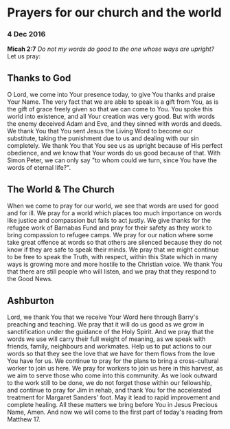 # Prayers for our church and the world
### 4 Dec 2016
__Micah 2:7__ _Do not my words do good to the one whose ways are upright?_
Let us pray:
## Thanks to God
O Lord, we come into Your presence today, to give You thanks and praise Your Name. The very fact that we are able to speak is a gift from You, as is the gift of grace freely given so that we can come to You. You spoke this world into existence, and all Your creation was very good. But with words the enemy deceived Adam and Eve, and they sinned with words and deeds.
We thank You that You sent Jesus the Living Word to become our substitute, taking the punishment due to us and dealing with our sin completely. We thank You that You see us as upright because of His perfect obedience, and we know that Your words do us good because of that. With Simon Peter, we can only say "to whom could we turn, since You have the words of eternal life?".
## The World & The Church
When we come to pray for our world, we see that words are used for good and for ill. We pray for a world which places too much importance on words like justice and compassion but fails to act justly. We give thanks for the refugee work of Barnabas Fund and pray for their safety as they work to bring compassion to refugee camps. We pray for our nation where some take great offence at words so that others are silenced because they do not know if they are safe to speak their minds. We pray that we might continue to be free to speak the Truth, with respect, within this State which in many ways is growing more and more hostile to the Christian voice. We thank You that there are still people who will listen, and we pray that they respond to the Good News.
## Ashburton
Lord, we thank You that we receive Your Word here through Barry's preaching and teaching. We pray that it will do us good as we grow in sanctification under the guidance of the Holy Spirit. And we pray that the words we use will carry their full weight of meaning, as we speak with friends, family, neighbours and workmates. Help us to put actions to our words so that they see the love that we have for them flows from the love You have for us.
We continue to pray for the plans to bring a cross-cultural worker to join us here. We pray for workers to join us here in this harvest, as we aim to serve those who come into this community.
As we look outward to the work still to be done, we do not forget those within our fellowship, and continue to pray for Jim in rehab, and thank You for the accelerated treatment for Margaret Sanders' foot. May it lead to rapid improvement and complete healing.
All these matters we bring before You in Jesus Precious Name, Amen.
And now we will come to the first part of today's reading from Matthew 17.